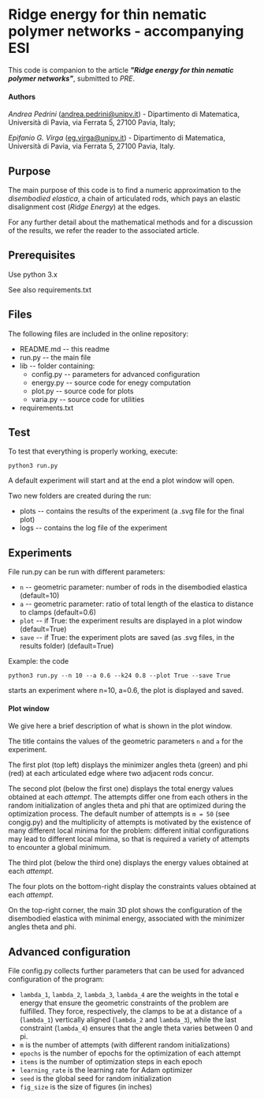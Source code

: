 # Ridge energy for thin nematic polymer networks - accompanying ESI

This code is companion to the article **_"Ridge energy for thin nematic polymer networks"_**, submitted to *PRE*.

#### Authors
*Andrea Pedrini* (andrea.pedrini@unipv.it) - Dipartimento di Matematica, Università di Pavia, via Ferrata 5, 27100 Pavia, Italy;

*Epifanio G. Virga* (eg.virga@unipv.it) - Dipartimento di Matematica, Università di Pavia, via Ferrata 5, 27100 Pavia, Italy.


## Purpose

The main purpose of this code is to find a numeric approximation to the *disembodied elastica*, a  chain of articulated rods, 
which pays an elastic disalignment cost (*Ridge Energy*) at the edges.

For any further detail about the mathematical methods and for a discussion of the results, we refer the reader to the associated article. 

## Prerequisites

Use python 3.x

See also requirements.txt

## Files
The following files are included in the online repository:

* README.md   -- this readme
* run.py      -- the main file
* lib         -- folder containing:
    * config.py     -- parameters for advanced configuration
    * energy.py  -- source code for enegy computation
    * plot.py       -- source code for plots
    * varia.py      -- source code for utilities
* requirements.txt

## Test
To test that everything is properly working, execute:
```
python3 run.py
```
A default experiment will start and at the end a plot window will open.

Two new folders are created during the run:
* plots   -- contains the results of the experiment (a .svg file for the final plot)
* logs      -- contains the log file of the experiment
    
## Experiments
File run.py can be run with different parameters:

* `n`       -- geometric parameter: number of rods in the disembodied elastica (default=10)
* `a`        -- geometric parameter: ratio of total length of the elastica to distance to clamps (default=0.6)
* `plot`      -- if True: the experiment results are displayed in a plot window (default=True)
* `save`      -- if True: the experiment plots are saved (as .svg files, in the results folder) (default=True)

Example: the code
```
python3 run.py --n 10 --a 0.6 --k24 0.8 --plot True --save True
```
starts an experiment where n=10, a=0.6, the plot is displayed and saved.

#### Plot window
We give here a brief description of what is shown in the plot window.

The title contains the values of the geometric parameters `n` and `a` for the experiment.

The first plot (top left) displays the minimizer angles theta (green) and phi (red) 
at each articulated edge where two adjacent rods concur.

The second plot (below the first one) displays the total energy values obtained at each *attempt*.
The attempts differ one from each others in the random initialization of angles theta and phi that are optimized during
the optimization process. The default number of attempts is `m = 50` (see congig.py) and the multiplicity of attempts 
is motivated by the existence of many different local minima for the problem: different initial configurations may lead
to different local minima, so that is required a variety of attempts to encounter a global minimum.

The third plot (below the third one) displays the energy values obtained at each *attempt*.

The four plots on the bottom-right display the constraints values obtained at each *attempt*.

On the top-right corner, the main 3D plot shows the configuration of the disembodied elastica with minimal energy,
associated with the minimizer angles theta and phi.

## Advanced configuration 
File config.py collects further parameters that can be used for advanced configuration of the program:
- `lambda_1`, `lambda_2`, `lambda_3`, `lambda_4` are the weights in the total e energy that ensure the geometric
constraints of the problem are fulfilled. They force, respectively, the clamps to be at a distance of `a` (`lambda_1`)
vertically aligned (`lambda_2` and `lambda_3`), while the last constraint (`lambda_4`) ensures that the angle 
theta varies between 0 and pi.
- `m` is the number of attempts (with different random initializations)
- `epochs` is the number of epochs for the optimization of each attempt
- `items` is the number of optimization steps in each epoch
- `learning_rate` is the learning rate for Adam optimizer
- `seed` is the global seed for random initialization
- `fig_size` is the size of figures (in inches)